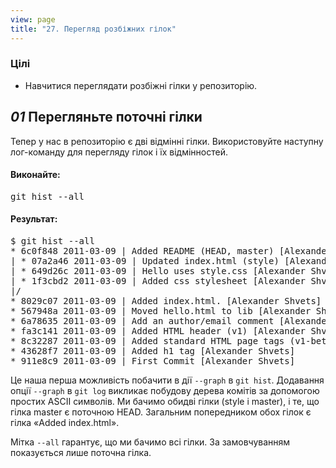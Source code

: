 ```yaml
---
view: page
title: "27. Перегляд розбіжних гілок"
---
```


<h3>Цілі</h3>

<ul><li>Навчитися переглядати розбіжні гілки у репозиторію.</li></ul>

<h2><em>01</em> Перегляньте поточні гілки</h2>

<p>Тепер у нас в репозиторію є дві відмінні гілки. Використовуйте наступну лог-команду для перегляду гілок і їх відмінностей.</p>

<h4 class="h4-pre">Виконайте:</h4>

<pre class="instructions">git hist --all</pre>

<h4 class="h4-pre">Результат:</h4>

<pre class="sample">$ git hist --all
* 6c0f848 2011-03-09 | Added README (HEAD, master) [Alexander Shvets]
| * 07a2a46 2011-03-09 | Updated index.html (style) [Alexander Shvets]
| * 649d26c 2011-03-09 | Hello uses style.css [Alexander Shvets]
| * 1f3cbd2 2011-03-09 | Added css stylesheet [Alexander Shvets]
|/
* 8029c07 2011-03-09 | Added index.html. [Alexander Shvets]
* 567948a 2011-03-09 | Moved hello.html to lib [Alexander Shvets]
* 6a78635 2011-03-09 | Add an author/email comment [Alexander Shvets]
* fa3c141 2011-03-09 | Added HTML header (v1) [Alexander Shvets]
* 8c32287 2011-03-09 | Added standard HTML page tags (v1-beta) [Alexander Shvets]
* 43628f7 2011-03-09 | Added h1 tag [Alexander Shvets]
* 911e8c9 2011-03-09 | First Commit [Alexander Shvets]</pre>

<p>Це наша перша можливість побачити в дії <code>--graph</code> в <code>git hist</code>. Додавання опції <code>--graph</code> в <code>git log</code> викликає побудову дерева комітів за допомогою простих <span class="caps">ASCII</span> символів. Ми бачимо обидві гілки (style і master), і те, що гілка master є поточною <span class="caps">HEAD</span>. Загальним попередником обох гілок є гілка «Added index.html».</p>

<p>Мітка <code>--all</code> гарантує, що ми бачимо всі гілки. За замовчуванням показується лише поточна гілка.</p>
